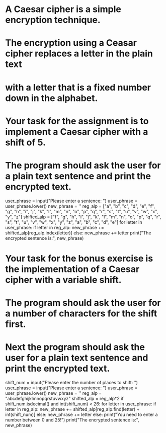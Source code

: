 # A Caesar cipher is a simple encryption technique.
# The encryption using a Ceasar cipher replaces a letter in the plain text
# with a letter that is a fixed number down in the alphabet.
# Your task for the assignment is to implement a Caesar cipher with a shift of 5.
# The program should ask the user for a plain text sentence and print the encrypted text.


user_phrase = input("Please enter a sentence: ")
user_phrase = user_phrase.lower()
new_phrase = ''
reg_alp = ["a", "b", "c", "d", "e", "f", "g", "h",
           "i", "j", "k", "l", "m", "n", "o", "p",
           "q", "r", "s", "t", "u", "v", "w", "x", "y", "z"]
shifted_alp = ["f", "g", "h", "i", "j", "k", "l", "m",
               "n", "o", "p", "q", "r", "s", "t", "u",
               "v", "w", "x", "y", "z", "a", "b", "c", "d", "e"]
for letter in user_phrase:
    if letter in reg_alp:
        new_phrase += shifted_alp[reg_alp.index(letter)]
    else:
        new_phrase += letter
print("The encrypted sentence is:", new_phrase)


# Your task for the bonus exercise is the implementation of a Caesar cipher with a variable shift.
# The program should ask the user for a number of characters for the shift first.
# Next the program should ask the user for a plain text sentence and print the encrypted text.

shift_num = input("Please enter the number of places to shift: ")
user_phrase = input("Please enter a sentence: ")
user_phrase = user_phrase.lower()
new_phrase = ''
reg_alp = "abcdefghijklmnopqrstuvwxyz"
shifted_alp = reg_alp*2
if shift_num.isdecimal() and int(shift_num) < 26:
    for letter in user_phrase:
        if letter in reg_alp:
            new_phrase += shifted_alp[reg_alp.find(letter) + int(shift_num)]
        else:
            new_phrase += letter
else:
    print("You need to enter a number between 0 and 25!")
print("The encrypted sentence is:", new_phrase)

